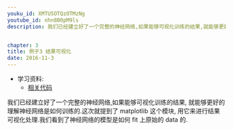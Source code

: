 ```yaml
---
youku_id: XMTU5OTQzOTMzNg
youtube_id: nhn8B0pM9ls
description: 我们已经建立好了一个完整的神经网络,如果能够可视化训练的结果,就能够更好的理解神经网络是如何训练的.这次就提到了 matplotlib 这个模块,用它来进行结果可视化处理.我们看到了神经网络的模型是如何 fit 上原始的 data 的.


chapter: 3
title: 例子3 结果可视化
date: 2016-11-3
---
```

* 学习资料:
  * [相关代码](https://github.com/MorvanZhou/tutorials/tree/master/tensorflowTUT/tf12_plot_result)

我们已经建立好了一个完整的神经网络,如果能够可视化训练的结果,
就能够更好的理解神经网络是如何训练的.这次就提到了 matplotlib 这个模块,
用它来进行结果可视化处理.我们看到了神经网络的模型是如何 fit 上原始的 data 的.

